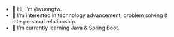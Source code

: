 - 👋 Hi, I’m @vuongtw.
- 👀 I’m interested in technology advancement, problem solving & interpersonal relationship.
- 🌱 I’m currently learning Java & Spring Boot.
<!--- - 💞️ I’m looking to collaborate on --->
<!--- - 📫 How to reach me ... --->

<!---
vuongtw/vuongtw is a ✨ special ✨ repository because its `README.md` (this file) appears on your GitHub profile.
You can click the Preview link to take a look at your changes.
--->
